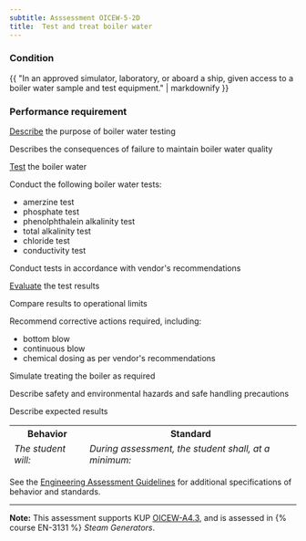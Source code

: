 ```yaml
---
subtitle: Asssessment OICEW-5-2D
title:  Test and treat boiler water
---
```




### Condition

{{ "In an approved simulator, laboratory, or aboard a ship, given access to a boiler water sample and test equipment." | markdownify }}

### Performance requirement 

<table width='100%' class='Guidelines'>
 <thead>
 <tr>
     <th class='thirty'>Behavior</th>
     <th class='seventy'>Standard</th>
 </tr>
 <tr>
     <td><em>The student will:</em></td>
     <td><em>During assessment, the student shall, at a minimum:</em></td>
 </tr>
 </thead>
 <tbody>


<!--rowstart-->

[Describe](guidelines#describeaction) the purpose of boiler water testing

<!--cellbreak-->

Describes the consequences of failure to maintain boiler water quality

<!--rowend-->


<!--rowstart-->

[Test](guidelines#evaluateinspecttest) the boiler water

<!--cellbreak-->

Conduct the following boiler water tests:

  * amerzine test
  * phosphate test
  * phenolphthalein alkalinity test
  * total alkalinity test
  * chloride test
  * conductivity test

Conduct tests in accordance with vendor's recommendations

<!--rowend-->


<!--rowstart-->

[Evaluate](guidelines#evaluateinspecttest) the test results

<!--cellbreak-->

Compare results to operational limits
  
Recommend corrective actions required, including:

* bottom blow
* continuous blow
* chemical dosing as per vendor's recommendations

<!--rowend-->


<!--rowstart-->

Simulate treating the boiler as required

<!--cellbreak-->

Describe safety and environmental hazards and safe handling precautions

Describe expected results

<!--rowend-->


 </tbody>
 </table>



See the [Engineering Assessment Guidelines](guidelines) for additional specifications of behavior and standards.


*****

**Note:** This assessment supports KUP [OICEW-A4.3]({{site.baseurl}}/tables/31.html#OICEW-A4.3), and is assessed in  {% course  EN-3131 %}  *Steam Generators*. 

